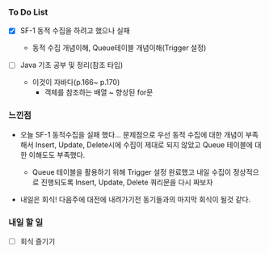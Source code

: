 ### To Do List

- [x] SF-1 동적 수집을 하려고 했으나 실패
  - 동적 수집 개념이해, Queue테이블 개념이해(Trigger 설정)
- [ ] Java 기초 공부 및 정리(참조 타입)

  - 이것이 자바다(p.166~ p.170)
    - 객체를 참조하는 배열 ~ 향상된 for문




### 느낀점

- 오늘 SF-1 동적수집을 실패 했다... 문제점으로 우선 동적 수집에 대한 개념이 부족해서 Insert, Update, Delete시에 수집이 제대로 되지 않았고 Queue 테이블에 대한 이해도도 부족했다.

  -  Queue 테이블을 활용하기 위해 Trigger 설정 완료했고 내일 수집이 정상적으로 진행되도록 Insert, Update, Delete 쿼리문을 다시 짜보자

- 내일은 회식! 다음주에 대전에 내려가기전 동기들과의 마지막 회식이 될것 같다.

  

### 내일 할 일

- [ ] 회식 즐기기